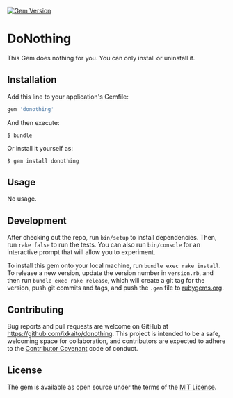 [![Gem Version](https://badge.fury.io/rb/donothing.svg)](http://badge.fury.io/rb/donothing)

# DoNothing

This Gem does nothing for you. You can only install or uninstall it.

## Installation

Add this line to your application's Gemfile:

```ruby
gem 'donothing'
```

And then execute:

    $ bundle

Or install it yourself as:

    $ gem install donothing

## Usage

No usage.

## Development

After checking out the repo, run `bin/setup` to install dependencies. Then, run `rake false` to run the tests. You can also run `bin/console` for an interactive prompt that will allow you to experiment.

To install this gem onto your local machine, run `bundle exec rake install`. To release a new version, update the version number in `version.rb`, and then run `bundle exec rake release`, which will create a git tag for the version, push git commits and tags, and push the `.gem` file to [rubygems.org](https://rubygems.org).

## Contributing

Bug reports and pull requests are welcome on GitHub at https://github.com/ixkaito/donothing. This project is intended to be a safe, welcoming space for collaboration, and contributors are expected to adhere to the [Contributor Covenant](contributor-covenant.org) code of conduct.


## License

The gem is available as open source under the terms of the [MIT License](http://opensource.org/licenses/MIT).

